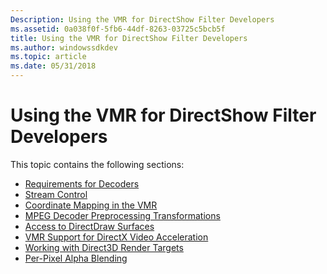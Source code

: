```yaml
---
Description: Using the VMR for DirectShow Filter Developers
ms.assetid: 0a038f0f-5fb6-44df-8263-03725c5bcb5f
title: Using the VMR for DirectShow Filter Developers
ms.author: windowssdkdev
ms.topic: article
ms.date: 05/31/2018
---
```


# Using the VMR for DirectShow Filter Developers

This topic contains the following sections:

-   [Requirements for Decoders](requirements-for-decoders.md)
-   [Stream Control](stream-control.md)
-   [Coordinate Mapping in the VMR](coordinate-mapping-in-the-vmr.md)
-   [MPEG Decoder Preprocessing Transformations](mpeg-decoder-preprocessing-transformations.md)
-   [Access to DirectDraw Surfaces](access-to-directdraw-surfaces.md)
-   [VMR Support for DirectX Video Acceleration](vmr-support-for-directx-video-acceleration.md)
-   [Working with Direct3D Render Targets](working-with-direct3d-render-targets.md)
-   [Per-Pixel Alpha Blending](per-pixel-alpha-blending.md)

 

 



